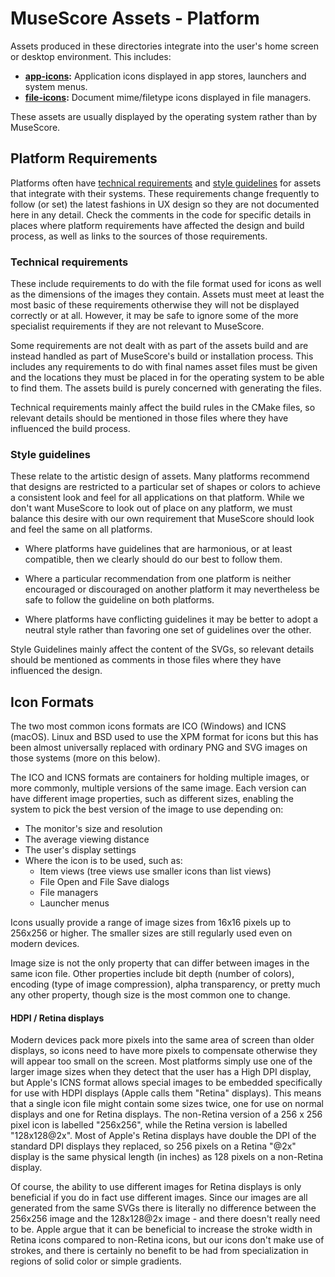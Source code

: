 MuseScore Assets - Platform
===========================

Assets produced in these directories integrate into the user's home screen or
desktop environment. This includes:

- __[app-icons]:__ Application icons displayed in app stores, launchers and
  system menus.
- __[file-icons]:__ Document mime/filetype icons displayed in file managers.

These assets are usually displayed by the operating system rather than by
MuseScore.

[app-icons]: app-icons "Application icons displayed in system menus"
[file-icons]: file-icons "Document icons displayed in file managers"

## Platform Requirements

Platforms often have [technical requirements] and [style guidelines] for
assets that integrate with their systems. These requirements change frequently
to follow (or set) the latest fashions in UX design so they are not documented
here in any detail. Check the comments in the code for specific details in
places where platform requirements have affected the design and build process,
as well as links to the sources of those requirements.

[technical requirements]: #technical-requirements
[style guidelines]: #style-guidelines

### Technical requirements

These include requirements to do with the file format used for icons as well
as the dimensions of the images they contain. Assets must meet at least the
most basic of these requirements otherwise they will not be displayed
correctly or at all. However, it may be safe to ignore some of the more
specialist requirements if they are not relevant to MuseScore.

Some requirements are not dealt with as part of the assets build and are
instead handled as part of MuseScore's build or installation process. This
includes any requirements to do with final names asset files must be given and
the locations they must be placed in for the operating system to be able to
find them. The assets build is purely concerned with generating the files.

Technical requirements mainly affect the build rules in the CMake files, so
relevant details should be mentioned in those files where they have influenced
the build process.

### Style guidelines

These relate to the artistic design of assets. Many platforms recommend that
designs are restricted to a particular set of shapes or colors to achieve a
consistent look and feel for all applications on that platform. While we don't
want MuseScore to look out of place on any platform, we must balance this
desire with our own requirement that MuseScore should look and feel the same
on all platforms.

- Where platforms have guidelines that are harmonious, or at least compatible,
  then we clearly should do our best to follow them.

- Where a particular recommendation from one platform is neither encouraged or
  discouraged on another platform it may nevertheless be safe to follow the
  guideline on both platforms.

- Where platforms have conflicting guidelines it may be better to adopt a
  neutral style rather than favoring one set of guidelines over the other.

Style Guidelines mainly affect the content of the SVGs, so relevant details
should be mentioned as comments in those files where they have influenced the
design.

## Icon Formats

The two most common icons formats are ICO (Windows) and ICNS (macOS). Linux
and BSD used to use the XPM format for icons but this has been almost
universally replaced with ordinary PNG and SVG images on those systems (more
on this below).

The ICO and ICNS formats are containers for holding multiple images, or more
commonly, multiple versions of the same image. Each version can have different
image properties, such as different sizes, enabling the system to pick the
best version of the image to use depending on:

- The monitor's size and resolution
- The average viewing distance
- The user's display settings
- Where the icon is to be used, such as:
  - Item views (tree views use smaller icons than list views)
  - File Open and File Save dialogs
  - File managers
  - Launcher menus

Icons usually provide a range of image sizes from 16x16 pixels up to 256x256
or higher. The smaller sizes are still regularly used even on modern devices.

Image size is not the only property that can differ between images in the same
icon file. Other properties include bit depth (number of colors), encoding
(type of image compression), alpha transparency, or pretty much any other
property, though size is the most common one to change.

#### HDPI / Retina displays

Modern devices pack more pixels into the same area of screen than older
displays, so icons need to have more pixels to compensate otherwise they will
appear too small on the screen. Most platforms simply use one of the larger
image sizes when they detect that the user has a High DPI display, but Apple's
ICNS format allows special images to be embedded specifically for use with
HDPI displays (Apple calls them "Retina" displays). This means that a single
icon file might contain some sizes twice, one for use on normal displays and
one for Retina displays. The non-Retina version of a 256 x 256 pixel icon is
labelled "256x256", while the Retina version is labelled "128x128@2x". Most of
Apple's Retina displays have double the DPI of the standard DPI displays they
replaced, so 256 pixels on a Retina "@2x" display is the same physical length
(in inches) as 128 pixels on a non-Retina display.

Of course, the ability to use different images for Retina displays is only
beneficial if you do in fact use different images. Since our images are all
generated from the same SVGs there is literally no difference between the
256x256 image and the 128x128@2x image - and there doesn't really need to be.
Apple argue that it can be beneficial to increase the stroke width in Retina
icons compared to non-Retina icons, but our icons don't make use of strokes,
and there is certainly no benefit to be had from specialization in regions of
solid color or simple gradients.
